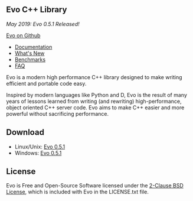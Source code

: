 Evo C++ Library
---------------

_May 2019: Evo 0.5.1 Released!_

[Evo on Github](https://github.com/jlctools/evo)

* [Documentation](http://jlctools.github.io/evo/evo-0.5.1/html/index.html)
* [What's New](http://jlctools.github.io/evo/evo-0.5.1/html/_whats_new.html)
* [Benchmarks](bench/README.md)
* [FAQ](FAQ.md)

Evo is a modern high performance C++ library designed to make writing efficient and portable code easy.

Inspired by modern languages like Python and D, Evo is the result of many years of lessons learned from writing (and rewriting) high-performance, object oriented C++ server code. Evo aims to make C++ easier and more powerful without sacrificing performance.

Download
--------

* Linux/Unix: [Evo 0.5.1](jlctools.github.io/evo/downloads/evo-0.5.1.tar.gz)
* Windows: [Evo 0.5.1](jlctools.github.io/evo/downloads/evo-0.5.1.zip)

License
-------

Evo is Free and Open-Source Software licensed under the [2-Clause BSD License](https://opensource.org/licenses/BSD-2-Clause), which is included with Evo in the LICENSE.txt file.
